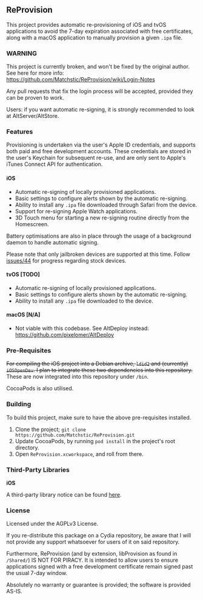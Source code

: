 ## ReProvision

This project provides automatic re-provisioning of iOS and tvOS applications to avoid the 7-day expiration associated with free certificates, along with a macOS application to manually provision a given `.ipa` file.

### WARNING

This project is currently broken, and won't be fixed by the original author. See here for more info: https://github.com/Matchstic/ReProvision/wiki/Login-Notes

Any pull requests that fix the login process will be accepted, provided they can be proven to work.

Users: if you want automatic re-signing, it is strongly recommended to look at AltServer/AltStore.

### Features

Provisioning is undertaken via the user's Apple ID credentials, and supports both paid and free development accounts. These credentials are stored in the user's Keychain for subsequent re-use, and are only sent to Apple's iTunes Connect API for authentication.

#### iOS

- Automatic re-signing of locally provisioned applications.
- Basic settings to configure alerts shown by the automatic re-signing.
- Ability to install any `.ipa` file downloaded through Safari from the device.
- Support for re-signing Apple Watch applications.
- 3D Touch menu for starting a new re-signing routine directly from the Homescreen.

Battery optimisations are also in place through the usage of a background daemon to handle automatic signing.

Please note that only jailbroken devices are supported at this time. Follow [issues/44](https://github.com/Matchstic/ReProvision/issues/44) for progress regarding stock devices.

#### tvOS [TODO]

- Automatic re-signing of locally provisioned applications.
- Basic settings to configure alerts shown by the automatic re-signing.
- Ability to install any `.ipa` file downloaded to the device.

#### macOS [N/A]

- Not viable with this codebase. See AltDeploy instead: https://github.com/pixelomer/AltDeploy

### Pre-Requisites

~~For compiling the iOS project into a Debian archive, `ldid2` and (currently) `iOSOpenDev`. I plan to integrate these two dependencies into this repository.~~ These are now integrated into this repository under `/bin`.

CocoaPods is also utilised.

### Building

To build this project, make sure to have the above pre-requisites installed.

1. Clone the project; `git clone https://github.com/Matchstic/ReProvision.git`
2. Update CocoaPods, by running `pod install` in the project's root directory.
3. Open `ReProvision.xcworkspace`, and roll from there.

### Third-Party Libraries

**iOS**

A third-party library notice can be found [here](https://raw.githubusercontent.com/Matchstic/ReProvision/master/iOS/HTML/openSourceLicenses.html).

### License

Licensed under the AGPLv3 License.

If you re-distribute this package on a Cydia repository, be aware that I will not provide any support whatsoever for users of it on said repository.

Furthermore, ReProvision (and by extension, libProvision as found in `/Shared/`) IS NOT FOR PIRACY. It is intended to allow users to ensure applications signed with a free development certificate remain signed past the usual 7-day window.

Absolutely no warranty or guarantee is provided; the software is provided AS-IS.
